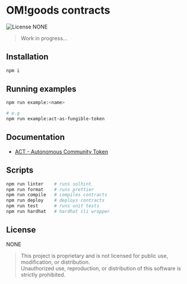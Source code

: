 # OM!goods contracts

![License NONE][license-image]

> Work in progress...

## Installation

```bash
npm i
```

## Running examples

```bash
npm run example:<name>

# e.g
npm run example:act-as-fungible-token
```

## Documentation

* [ACT - Autonomous Community Token](docs/act/README.md)

## Scripts

```bash
npm run linter    # runs solhint
npm run format    # runs prettier
npm run compile   # compiles contracts
npm run deploy    # deploys contracts
npm run test      # runs unit tests
npm run hardhat   # hardhat cli wrapper
```

## License

NONE

> This project is proprietary and is not licensed for public use, modification, or distribution.<br/> 
> Unauthorized use, reproduction, or distribution of this software is strictly prohibited.

[license-image]: https://img.shields.io/badge/license-NONE-red.svg
